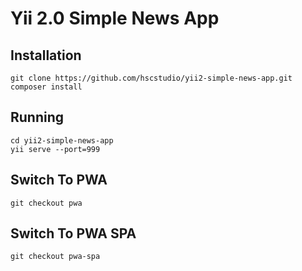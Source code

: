 # Yii 2.0 Simple News App

## Installation

```
git clone https://github.com/hscstudio/yii2-simple-news-app.git
composer install
```

## Running

```
cd yii2-simple-news-app
yii serve --port=999
```

## Switch To PWA

```
git checkout pwa 
```

## Switch To PWA SPA

```
git checkout pwa-spa
```